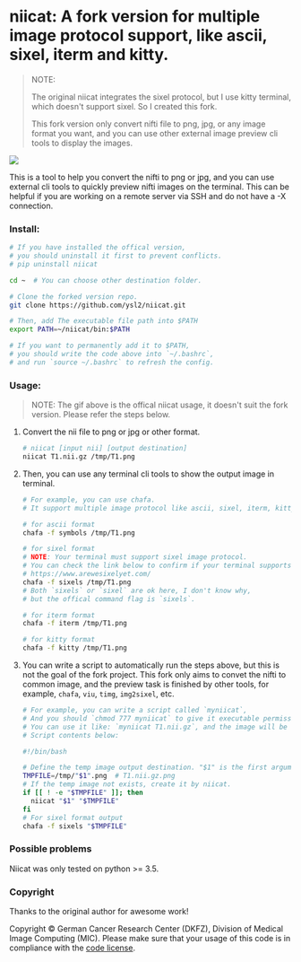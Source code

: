 # niicat: A fork version for multiple image protocol support, like ascii, sixel, iterm and kitty.

> NOTE:
>
> The original niicat integrates the sixel protocol, but I use kitty terminal, which doesn't support sixel. So I created this fork.
>
> This fork version only convert nifti file to png, jpg, or any image format you want, and you can use other external image preview cli tools to display the images.

![](niicat/resources/example.gif)

This is a tool to help you convert the nifti to png or jpg, and you can use external cli tools to quickly preview nifti images on the terminal.
This can be helpful if you are working on a remote server via SSH and do not have a -X connection.

### Install:

```bash
# If you have installed the offical version,
# you should uninstall it first to prevent conflicts.
# pip uninstall niicat

cd ~  # You can choose other destination folder.

# Clone the forked version repo.
git clone https://github.com/ysl2/niicat.git

# Then, add The executable file path into $PATH
export PATH=~/niicat/bin:$PATH

# If you want to permanently add it to $PATH,
# you should write the code above into `~/.bashrc`,
# and run `source ~/.bashrc` to refresh the config.
```

### Usage:

> NOTE: The gif above is the offical niicat usage, it doesn't suit the fork version. Please refer the steps below.

1. Convert the nii file to png or jpg or other format.

    ```bash
    # niicat [input nii] [output destination]
    niicat T1.nii.gz /tmp/T1.png
    ```

2. Then, you can use any terminal cli tools to show the output image in terminal.

    ```bash
    # For example, you can use chafa.
    # It support multiple image protocol like ascii, sixel, iterm, kitty.

    # for ascii format
    chafa -f symbols /tmp/T1.png

    # for sixel format
    # NOTE: Your terminal must support sixel image protocol.
    # You can check the link below to confirm if your terminal supports it.
    # https://www.arewesixelyet.com/
    chafa -f sixels /tmp/T1.png
    # Both `sixels` or `sixel` are ok here, I don't know why,
    # but the offical command flag is `sixels`.

    # for iterm format
    chafa -f iterm /tmp/T1.png

    # for kitty format
    chafa -f kitty /tmp/T1.png
    ```

3. You can write a script to automatically run the steps above, but this is not the goal of the fork project. This fork only aims to convet the nifti to common image, and the preview task is finished by other tools, for example, `chafa`, `viu`, `timg`, `img2sixel`, etc.

    ```bash
    # For example, you can write a script called `myniicat`,
    # And you should `chmod 777 myniicat` to give it executable permission.
    # You can use it like: `myniicat T1.nii.gz`, and the image will be drawn in your terminal.
    # Script contents below:

    #!/bin/bash

    # Define the temp image output destination. "$1" is the first arguments: `T1.nii.gz`.
    TMPFILE=/tmp/"$1".png  # T1.nii.gz.png
    # If the temp image not exists, create it by niicat.
    if [[ ! -e "$TMPFILE" ]]; then
      niicat "$1" "$TMPFILE"
    fi
    # For sixel format output
    chafa -f sixels "$TMPFILE"
    ```




### Possible problems

Niicat was only tested on python >= 3.5.


### Copyright

Thanks to the original author for awesome work!

Copyright © German Cancer Research Center (DKFZ), Division of Medical Image Computing (MIC).
Please make sure that your usage of this code is in compliance with the [code license](LICENSE).
